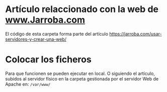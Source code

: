# Artículo relaccionado con la web de www.Jarroba.com
El código de esta carpeta forma parte del artículo https://jarroba.com/usar-servidores-y-crear-una-web/


# Colocar los ficheros
Para que funcionen se pueden ejecutar en local. 
O siguiendo el artículo, subidos al servidor físico en la carpeta gestionada por el servidor Web de Apache en: `/var/www/`
